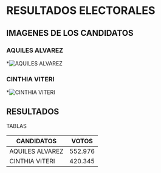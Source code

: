 # RESULTADOS ELECTORALES

## IMAGENES DE LOS CANDIDATOS
###   AQUILES ALVAREZ
*![ AQUILES ALVAREZ]( https://www.elcomercio.com/wp-content/uploads/2023/02/El-alcalde-electo-de-Guayaquil-Aquiles-Alvarez-en-una-rueda-de-prensa-este-lunes-13-de-febrero-del-2023-en-un-hotel-de-la-ciudad.-Foto.jpg)
### CINTHIA VITERI
*![CINTHIA VITERI]( https://imagenes.extra.ec/files/image_inside/files/fp/uploads/2022/02/04/61fd8f941c840.r_d.3385-2013.jpeg)




##  RESULTADOS

TABLAS

| CANDIDATOS | VOTOS |
| ------- | -------- |
| AQUILES ALVAREZ | 552.976 | 
| CINTHIA VITERI |  420.345 |
